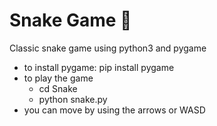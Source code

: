 # Snake Game 🐍
Classic snake game using python3 and pygame
- to install pygame: pip install pygame
- to play the game
  - cd Snake
  - python snake.py
 - you can move by using the arrows or WASD
